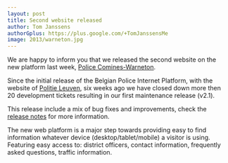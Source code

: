 ```yaml
---
layout: post
title: Second website released
author: Tom Janssens
authorGplus: https://plus.google.com/+TomJanssensMe
image: 2013/warneton.jpg
---
```


We are happy to inform you that we released the second website on the new platform last week, [Police Comines-Warneton](http://www.lokalepolitie.be/5318).

<!--more-->

Since the initial release of the Belgian Police Internet Platform, with the website of [Politie Leuven](http://www.lokalepolitie.be/5388), six weeks ago we have closed down more then 20 development tickets resulting in our first maintenance release (v2.1).

This release include a mix of bug fixes and improvements, check the [release notes](https://github.com/belgianpolice/internet-platform/releases/tag/v2.1) for more information.

The new web platform is a major step towards providing easy to find information whatever device (desktop/tablet/mobile) a visitor is using. Featuring easy access to: district officers, contact information, frequently asked questions, traffic information.